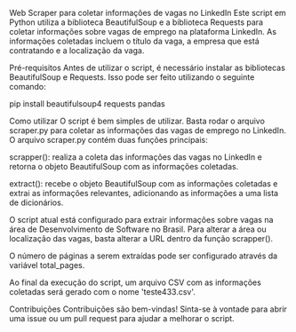 Web Scraper para coletar informações de vagas no LinkedIn
Este script em Python utiliza a biblioteca BeautifulSoup e a biblioteca Requests para coletar informações sobre vagas de emprego na plataforma LinkedIn. As informações coletadas incluem o título da vaga, a empresa que está contratando e a localização da vaga.

Pré-requisitos
Antes de utilizar o script, é necessário instalar as bibliotecas BeautifulSoup e Requests. Isso pode ser feito utilizando o seguinte comando:


pip install beautifulsoup4 requests pandas

Como utilizar
O script é bem simples de utilizar. Basta rodar o arquivo scraper.py para coletar as informações das vagas de emprego no LinkedIn. O arquivo scraper.py contém duas funções principais:

scrapper(): realiza a coleta das informações das vagas no LinkedIn e retorna o objeto BeautifulSoup com as informações coletadas.

extract(): recebe o objeto BeautifulSoup com as informações coletadas e extrai as informações relevantes, adicionando as informações a uma lista de dicionários.

O script atual está configurado para extrair informações sobre vagas na área de Desenvolvimento de Software no Brasil. Para alterar a área ou localização das vagas, basta alterar a URL dentro da função scrapper().

O número de páginas a serem extraídas pode ser configurado através da variável total_pages.

Ao final da execução do script, um arquivo CSV com as informações coletadas será gerado com o nome 'teste433.csv'.

Contribuições
Contribuições são bem-vindas! Sinta-se à vontade para abrir uma issue ou um pull request para ajudar a melhorar o script.
